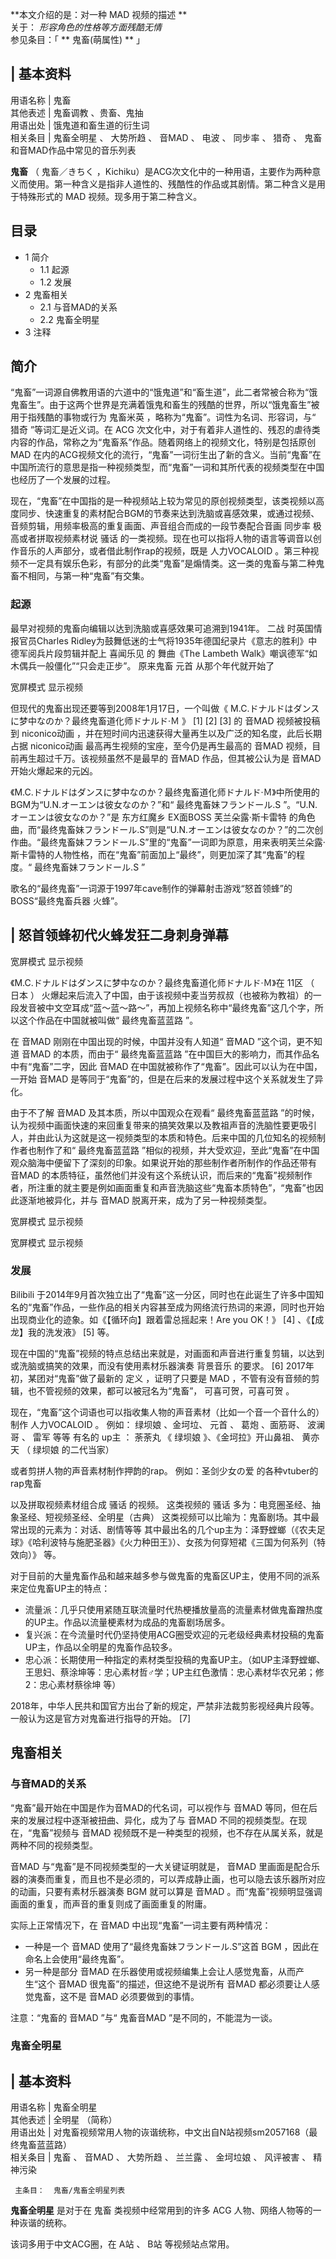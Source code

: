 **本文介绍的是：对一种 MAD  视频的描述 **  
关于： _形容角色的性格等方面残酷无情_  
参见条目：「 ** 鬼畜(萌属性)  ** 」

|  **基本资料**  
---  
用语名称  |  鬼畜   
其他表述  |  鬼畜调教  、贵畜、鬼抽   
用语出处  |  饿鬼道和畜生道的衍生词   
相关条目  |  鬼畜全明星  、  大势所趋  、  音MAD  、  电波  、  同步率  、  猎奇  、  鬼畜和音MAD作品中常见的音乐列表   
  
**鬼畜** （  鬼畜／きちく
，Kichiku）是ACG次文化中的一种用语，主要作为两种意义而使用。第一种含义是指非人道性的、残酷性的作品或其剧情。第二种含义是用于特殊形式的  MAD
视频。现多用于第二种含义。

##  目录

  * 1  简介 
    * 1.1  起源 
    * 1.2  发展 
  * 2  鬼畜相关 
    * 2.1  与音MAD的关系 
    * 2.2  鬼畜全明星 
  * 3  注释 

##  简介

“鬼畜”一词源自佛教用语的六道中的“饿鬼道”和“畜生道”，此二者常被合称为“饿鬼畜生”。由于这两个世界是充满着饿鬼和畜生的残酷的世界，所以“饿鬼畜生”被用于指残酷的事物或行为
鬼畜米英  ，略称为“鬼畜”。词性为名词、形容词，与“  猎奇  ”等词汇是近义词。在  ACG
次文化中，对于有着非人道性的、残忍的虐待类内容的作品，常称之为“鬼畜系”作品。随着网络上的视频文化，特别是包括原创  MAD
在内的ACG视频文化的流行，“鬼畜”一词衍生出了新的含义。当前“鬼畜”在中国所流行的意思是指一种视频类型，而“鬼畜”一词和其所代表的视频类型在中国也经历了一个发展的过程。

现在，“鬼畜”在中国指的是一种视频站上较为常见的原创视频类型，该类视频以高度同步、快速重复的素材配合BGM的节奏来达到洗脑或喜感效果，或通过视频、音频剪辑，用频率极高的重复画面、声音组合而成的一段节奏配合音画
同步率  极高或者拼取视频素材说  骚话  的一类视频。现在也可以指将人物的语言等调音以创作音乐的人声部分，或者借此制作rap的视频，既是
人力VOCALOID  。第三种视频不一定具有娱乐色彩，有部分的此类“鬼畜”是煽情类。这一类的鬼畜与第二种鬼畜不相同，与第一种“鬼畜”有交集。

###  起源

最早对视频的鬼畜向编辑以达到洗脑或喜感效果可追溯到1941年。  二战  时英国情报官员Charles
Ridley为鼓舞低迷的士气将1935年德国纪录片《意志的胜利》中德军阅兵片段剪辑并配上  喜闻乐见  的  舞曲《The Lambeth
Walk》嘲讽德军“如木偶兵一般僵化”“只会走正步”。  原来鬼畜  元首  从那个年代就开始了

宽屏模式  显示视频

但现代的鬼畜出现还要等到2008年1月17日，一个叫做《  M.C.ドナルドはダンスに梦中なのか？最终鬼畜道化师ドナルド·Ｍ  》  [1]  [2]
[3]  的  音MAD  视频被投稿到  niconico动画  ，并在短时间内迅速获得大量再生以及广泛的知名度，此后长期占据  niconico动画
最高再生视频的宝座，至今仍是再生最高的  音MAD  视频，目前再生超过千万。该视频虽然不是最早的  音MAD  作品，但其被公认为是  音MAD
开始火爆起来的元凶。

《M.C.ドナルドはダンスに梦中なのか？最终鬼畜道化师ドナルド·Ｍ》中所使用的BGM为“U.N.オーエンは彼女なのか？”和“  最终鬼畜妹フランドール.S
”。“U.N.オーエンは彼女なのか？”是  东方红魔乡  EX面BOSS  芙兰朵露·斯卡雷特
的角色曲，而“最终鬼畜妹フランドール.S”则是“U.N.オーエンは彼女なのか？”的二次创作曲。“最终鬼畜妹フランドール.S”里的“鬼畜”一词即为原意，用来表明芙兰朵露·斯卡雷特的人物性格，而在“鬼畜”前面加上“最终”，则更加深了其“鬼畜”的程度。“
最终鬼畜妹フランドール.S  ”

歌名的“最终鬼畜”一词源于1997年cave制作的弹幕射击游戏“怒首领蜂”的BOSS“最终鬼畜兵器 火蜂”。

|  怒首领蜂初代火蜂发狂二身刺身弹幕  
---  
  
宽屏模式  显示视频  
  
《M.C.ドナルドはダンスに梦中なのか？最终鬼畜道化师ドナルド·Ｍ》在  11区  （  日本  ）
火爆起来后流入了中国，由于该视频中麦当劳叔叔（也被称为教祖）的一段发音被中文空耳成“蓝～蓝～路～”，再加上视频名称中“最终鬼畜”这几个字，所以这个作品在中国就被叫做“
最终鬼畜蓝蓝路  ”。

在  音MAD  刚刚在中国出现的时候，中国并没有人知道“  音MAD  ”这个词，更不知道  音MAD  的本质，而由于“  最终鬼畜蓝蓝路
”在中国巨大的影响力，而其作品名中有“鬼畜”二字，因此  音MAD  在中国就被称作了“鬼畜”。因此可以认为在中国，一开始  音MAD
是等同于“鬼畜”的，但是在后来的发展过程中这个关系就发生了异化。

由于不了解  音MAD  及其本质，所以中国观众在观看“  最终鬼畜蓝蓝路
”的时候，认为视频中画面快速的来回重复带来的搞笑效果以及教祖声音的洗脑性要更吸引人，并由此认为这就是这一视频类型的本质和特色。后来中国的几位知名的视频制作者也制作了和“
最终鬼畜蓝蓝路  ”相似的视频，并大受欢迎，至此“鬼畜”在中国观众脑海中便留下了深刻的印象。如果说开始的那些制作者所制作的作品还带有  音MAD
的本质特征，虽然他们并没有这个系统认识，而后来的“鬼畜”视频制作者，所注重的就主要是例如画面重复和声音洗脑这些“鬼畜本质特色”，“鬼畜”也因此逐渐地被异化，并与
音MAD  脱离开来，成为了另一种视频类型。

宽屏模式  显示视频

宽屏模式  显示视频

###  发展

Bilibili
于2014年9月首次独立出了“鬼畜”这一分区，同时也在此诞生了许多中国知名的“鬼畜”作品，一些作品的相关内容甚至成为网络流行热词的来源，同时也开始出现商业化的迹象。如《【循环向】跟着雷总摇起来！Are
you OK！》  [4]  、《【成龙】我的洗发液》  [5]  等。

现在中国的“鬼畜”视频的特点总结出来就是，对画面和声音进行重复剪辑，以达到或洗脑或搞笑的效果，而没有使用素材乐器演奏  背景音乐  的要求。  [6]
2017年初，某团对“鬼畜”做了最新的  定义  ，证明了只要是  MAD  ，不管有没有音频的剪辑，也不管视频的效果，都可以被冠名为“鬼畜”，
可喜可贺，可喜可贺  。

现在，“鬼畜”这个词语也可以指收集人物的声音素材（比如一个音一个音什么的）制作  人力VOCALOID  。 例如：  绿坝娘  、金坷垃、  元首  、
葛炮  、面筋哥、  波澜哥  、  雷军  等等 有名的  up主  ：  荼荼丸  《  绿坝娘  》、《金坷拉》开山鼻祖、  黄亦天  （  绿坝娘
的二代当家）

或者剪拼人物的声音素材制作押韵的rap。 例如：圣剑少女の爱 的各种vtuber的rap鬼畜

以及拼取视频素材组合成  骚话  的视频。 这类视频的  骚话  多为：电竞圈圣经、抽象圣经、短视频圣经、全明星（古典）
这类视频可以比喻为：鬼畜剧场。其中最常出现的元素为：对话、剧情等等
其中最出名的几个up主为：泽野螳螂（《农夫足球》《哈利波特与施肥圣器》《火力种田王》）、女孩为何穿短裙《三国为何系列（特效向）》 等。

对于目前的大量鬼畜作品和越来越多参与做鬼畜的鬼畜区UP主，使用不同的派系来定位鬼畜UP主的特点：

  * 流量派：几乎只使用紧随互联流量时代热梗播放量高的流量素材做鬼畜蹭热度的UP主。作品以流量梗素材为成品的鬼畜剧场居多。 
  * 复兴派：在今流量时代仍坚持使用ACG圈受欢迎的元老级经典素材投稿的鬼畜UP主，作品以全明星的鬼畜作品较多。 
  * 忠心派：长期使用一种指定的素材类型投稿的鬼畜UP主。（如UP主泽野螳螂、王思妇、蔡涂坤等：忠心素材哲♂学；UP主红色激情：忠心素材华农兄弟；修2：忠心素材蔡徐坤 等） 

  
2018年，中华人民共和国官方出台了新的规定，严禁非法裁剪影视经典片段等。一般认为这是官方对鬼畜进行指导的开始。  [7]

##  鬼畜相关

###  与音MAD的关系

“鬼畜”最开始在中国是作为音MAD的代名词，可以视作与  音MAD  等同，但在后来的发展过程中逐渐被扭曲、异化，成为了与  音MAD
不同的视频类型。在现在，“鬼畜”视频与  音MAD  视频既不是一种类型的视频，也不存在从属关系，就是两种不同的视频类型。

音MAD  与“鬼畜”是不同视频类型的一大关键证明就是，  音MAD
里画面是配合乐器的演奏而重复，而且也不是必须的，可以弄成静止画，也可以隐去该乐器所对应的动画，只要有素材乐器演奏  BGM  就可以算是  音MAD
。而“鬼畜”视频明显强调画面的重复，而声音的重复则成了画面重复的附庸。

实际上正常情况下，在  音MAD  中出现“鬼畜”一词主要有两种情况：

  * 一种是一个  音MAD  使用了“最终鬼畜妹フランドール.S”这首  BGM  ，因此在命名上会使用“最终鬼畜”。 
  * 另一种是部分  音MAD  在乐器使用或视频编集上会让人感觉鬼畜，从而产生“这个  音MAD  很鬼畜”的描述，但这绝不是说所有  音MAD  都必须要让人感觉鬼畜，这不是  音MAD  必须要做到的事情。 

注意：“鬼畜的  音MAD  ”与“  鬼畜音MAD  ”是不同的，不能混为一谈。

###  鬼畜全明星

|  **基本资料**  
---  
用语名称  |  鬼畜全明星   
其他表述  |  全明星  （简称）   
用语出处  |  对鬼畜视频常用人物的诙谐统称，中文出自N站视频sm2057168（最终鬼畜蓝蓝路）   
相关条目  |  鬼畜  、  音MAD  、  大势所趋  、  兰兰露  、  金坷垃娘  、  风评被害  、  精神污染   
  
     主条目：  鬼畜/鬼畜全明星列表 

**鬼畜全明星** 是对于在  鬼畜  类视频中经常用到的许多  ACG  人物、网络人物等的一种诙谐的统称。

该词多用于中文ACG圈，在  A站  、  B站  等视频站点常用。